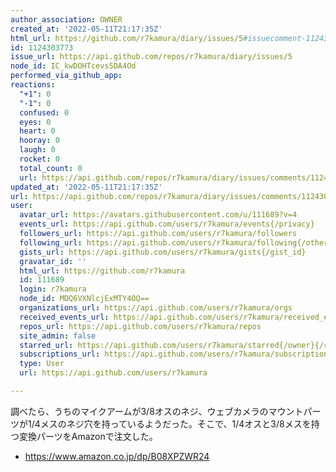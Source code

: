 ```yaml
---
author_association: OWNER
created_at: '2022-05-11T21:17:35Z'
html_url: https://github.com/r7kamura/diary/issues/5#issuecomment-1124303773
id: 1124303773
issue_url: https://api.github.com/repos/r7kamura/diary/issues/5
node_id: IC_kwDOHTcevs5DA4Od
performed_via_github_app: 
reactions:
  "+1": 0
  "-1": 0
  confused: 0
  eyes: 0
  heart: 0
  hooray: 0
  laugh: 0
  rocket: 0
  total_count: 0
  url: https://api.github.com/repos/r7kamura/diary/issues/comments/1124303773/reactions
updated_at: '2022-05-11T21:17:35Z'
url: https://api.github.com/repos/r7kamura/diary/issues/comments/1124303773
user:
  avatar_url: https://avatars.githubusercontent.com/u/111689?v=4
  events_url: https://api.github.com/users/r7kamura/events{/privacy}
  followers_url: https://api.github.com/users/r7kamura/followers
  following_url: https://api.github.com/users/r7kamura/following{/other_user}
  gists_url: https://api.github.com/users/r7kamura/gists{/gist_id}
  gravatar_id: ''
  html_url: https://github.com/r7kamura
  id: 111689
  login: r7kamura
  node_id: MDQ6VXNlcjExMTY4OQ==
  organizations_url: https://api.github.com/users/r7kamura/orgs
  received_events_url: https://api.github.com/users/r7kamura/received_events
  repos_url: https://api.github.com/users/r7kamura/repos
  site_admin: false
  starred_url: https://api.github.com/users/r7kamura/starred{/owner}{/repo}
  subscriptions_url: https://api.github.com/users/r7kamura/subscriptions
  type: User
  url: https://api.github.com/users/r7kamura

---
```

調べたら、うちのマイクアームが3/8オスのネジ、ウェブカメラのマウントパーツが1/4メスのネジ穴を持っているようだった。そこで、1/4オスと3/8メスを持つ変換パーツをAmazonで注文した。

- https://www.amazon.co.jp/dp/B08XPZWR24